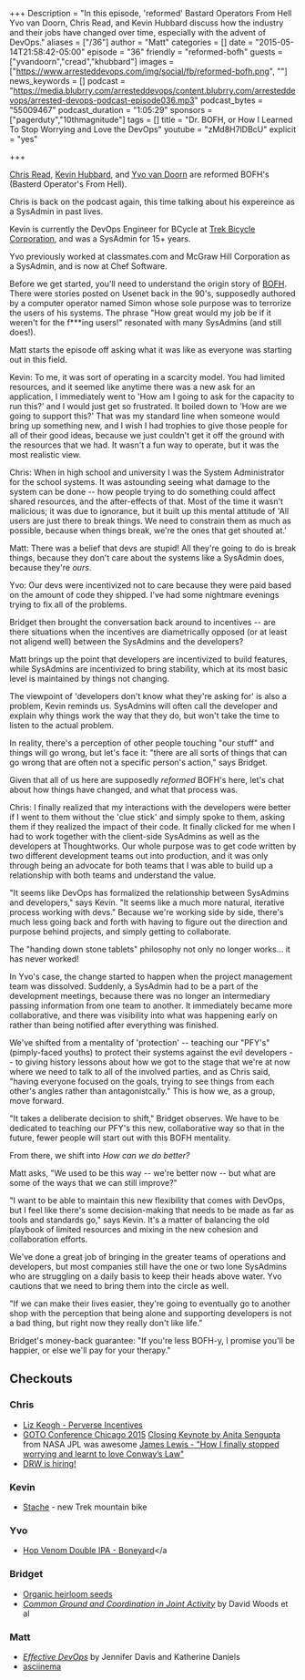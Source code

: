 +++
Description = "In this episode, 'reformed' Bastard Operators From Hell Yvo van Doorn, Chris Read, and Kevin Hubbard discuss how the industry and their jobs have changed over time, especially with the advent of DevOps."
aliases = ["/36"]
author = "Matt"
categories = []
date = "2015-05-14T21:58:42-05:00"
episode = "36"
friendly = "reformed-bofh"
guests = ["yvandoorn","cread","khubbard"]
images = ["https://www.arresteddevops.com/img/social/fb/reformed-bofh.png", ""]
news_keywords = []
podcast = "https://media.blubrry.com/arresteddevops/content.blubrry.com/arresteddevops/arrested-devops-podcast-episode036.mp3"
podcast_bytes = "55009467"
podcast_duration = "1:05:29"
sponsors = ["pagerduty","10thmagnitude"]
tags = []
title = "Dr. BOFH, or How I Learned To Stop Worrying and Love the DevOps"
youtube = "zMd8H7lDBcU"
explicit = "yes"

+++

[Chris Read](https://twitter.com/cread), [Kevin Hubbard](https://twitter.com/kj_hubbard), and [Yvo van Doorn](https://twitter.com/yvov) are reformed BOFH's (Basterd Operator's From Hell).

Chris is back on the podcast again, this time talking about his expereince as a SysAdmin in past lives.

Kevin is currently the DevOps Engineer for BCycle at [Trek Bicycle Corporation](), and was a SysAdmin for 15+ years.

Yvo previously worked at classmates.com and McGraw Hill Corporation as a SysAdmin, and is now at Chef Software.

Before we get started, you'll need to understand the origin story of [BOFH](http://bofh.bjash.com/). There were stories posted on Usenet back in the 90's, supposedly authored by a computer operator named Simon whose sole purpose was to terrorize the users of his systems. The phrase "How great would my job be if it weren't for the f***ing users!" resonated with many SysAdmins (and still does!).

Matt starts the episode off asking what it was like as everyone was starting out in this field.

Kevin: To me, it was sort of operating in a scarcity model. You had limited resources, and it seemed like anytime there was a new ask for an application, I immediately went to 'How am I going to ask for the capacity to run this?' and I would just get so frustrated. It boiled down to 'How are we going to support this?' That was my standard line when someone would bring up something new, and I wish I had trophies to give those people for all of their good ideas, because we just couldn't get it off the ground with the resources that we had. It wasn't a fun way to operate, but it was the most realistic view.

Chris: When in high school and university I was the System Administrator for the school systems. It was astounding seeing what damage to the system can be done -- how people trying to do something could affect shared resources, and the after-effects of that. Most of the time it wasn't malicious; it was due to ignorance, but it built up this mental attitude of 'All users are just there to break things. We need to constrain them as much as possible, because when things break, we're the ones that get shouted at.'

Matt: There was a belief that devs are stupid! All they're going to do is break things, because they don't care about the systems like a SysAdmin does, because they're _ours_.

Yvo: Our devs were incentivized not to care because they were paid based on the amount of code they shipped. I've had some nightmare evenings trying to fix all of the problems.

Bridget then brought the conversation back around to incentives -- are there situations when the incentives are diametrically opposed (or at least not aligend well) between the SysAdmins and the developers?

Matt brings up the point that developers are incentivized to build features, while SysAdmins are incentivized to bring stability, which at its most basic level is maintained by things not changing.

The viewpoint of 'developers don't know what they're asking for' is also a problem, Kevin reminds us. SysAdmins will often call the developer and explain why things work the way that they do, but won't take the time to listen to the actual problem.

In reality, there's a perception of other people touching "our stuff" and things will go wrong, but let's face it: "there are all sorts of things that can go wrong that are often not a specific person's action," says Bridget.

Given that all of us here are supposedly _reformed_ BOFH's here, let's chat about how things have changed, and what that process was.

Chris: I finally realized that my interactions with the developers were better if I went to them without the 'clue stick' and simply spoke to them, asking them if they realized the impact of their code. It finally clicked for me when I had to work together with the client-side SysAdmins as well as the developers at Thoughtworks. Our whole purpose was to get code written by two different development teams out into production, and it was only through being an advocate for both teams that I was able to build up a relationship with both teams and understand the value.

"It seems like DevOps has formalized the relationship between SysAdmins and developers," says Kevin. "It seems like a much more natural, iterative process working with devs." Because we're working side by side, there's much less going back and forth with having to figure out the direction and purpose behind projects, and simply getting to collaborate.

The "handing down stone tablets" philosophy not only no longer works... it has never worked!

In Yvo's case, the change started to happen when the project management team was dissolved. Suddenly, a SysAdmin had to be a part of the development meetings, because there was no longer an intermediary passing information from one team to another. It immediately became more collaborative, and there was visibility into what was happening early on rather than being notified after everything was finished.

We've shifted from a mentality of 'protection' -- teaching our "PFY's" (pimply-faced youths) to protect their systems against the evil developers -- to giving history lessons about how we got to the stage that we're at now where we need to talk to all of the involved parties, and as Chris said, "having everyone focused on the goals, trying to see things from each other's angles rather than antagonistcally." This is how we, as a group, move forward.

"It takes a deliberate decision to shift," Bridget observes. We have to be dedicated to teaching our PFY's this new, collaborative way so that in the future, fewer people will start out with this BOFH mentality.

From there, we shift into _How can we do better?_

Matt asks, "We used to be this way -- we're better now -- but what are some of the ways that we can still improve?"

"I want to be able to maintain this new flexibility that comes with DevOps, but I feel like there's some decision-making that needs to be made as far as tools and standards go," says Kevin. It's a matter of balancing the old playbook of limited resources and mixing in the new cohesion and collaboration efforts.

We've done a great job of bringing in the greater teams of operations and developers, but most companies still have the one or two lone SysAdmins who are struggling on a daily basis to keep their heads above water. Yvo cautions that we need to bring them into the circle as well.

"If we can make their lives easier, they're going to eventually go to another shop with the perception that being alone and supporting developers is not a bad thing, but right now they really don't like life."

Bridget's money-back guarantee: "If you're less BOFH-y, I promise you'll be happier, or else we'll pay for your therapy."


## Checkouts
### Chris
* [Liz Keogh - Perverse Incentives](http://www.infoq.com/presentations/Learning-and-Perverse-Incentives)
* [GOTO Conference Chicago 2015](https://gotocon.com/chicago-2015)
    [Closing Keynote by Anita Sengupta](https://www.youtube.com/watch?v=BT6nwP1CofU) from NASA JPL was awesome
    [James Lewis - "How I finally stopped worrying and learnt to love Conway’s Law"](https://www.youtube.com/watch?v=l1tyfb5we7I)
* [DRW is hiring!](http://drw.com/careers/)

### Kevin
* [Stache](http://www.trekbikes.com/us/en_US/bikes/mountain-bikes/trail-mountain-bikes/stache/stache-9-8/p/2025000-2017/) - new Trek mountain bike

### Yvo
* [Hop Venom Double IPA - Boneyard](http://www.beeradvocate.com/beer/profile/23066/72750/)</a

### Bridget
* [Organic heirloom seeds](http://www.seedsavers.org)
* [_Common Ground and Coordination in Joint Activity_](http://csel.eng.ohio-state.edu/woods/distributed/CG%20final.pdf) by David Woods et al

### Matt
* [_Effective DevOps_](http://shop.oreilly.com/product/0636920039846.do) by Jennifer Davis and Katherine Daniels
* [asciinema](https://asciinema.org/)
